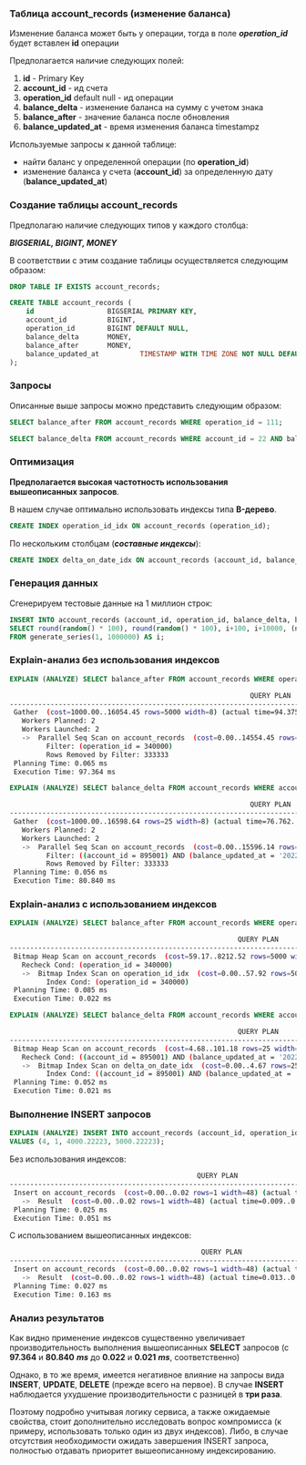 ### Таблица account_records (изменение баланса)
Изменение баланса может быть у операции, тогда в поле ___operation_id___ будет вставлен __id__ операции

Предполагается наличие следующих полей:
1. __id__ - Primary Key
2. __account_id__ - ид счета
3. __operation_id__ default null - ид операции
4. __balance_delta__ - изменение баланса на сумму с учетом знака
5. __balance_after__ - значение баланса после обновления
6. __balance_updated_at__ - время изменения баланса timestampz

Используемые запросы к данной таблице:
 - найти баланс у определенной операции (по __operation_id__)
 - изменение баланса у счета (__account_id__) за определенную дату (__balance_updated_at__)

### Создание таблицы account_records 
Предполагаю наличие следующих типов у каждого столбца:

___BIGSERIAL, BIGINT, MONEY___

В соответствии с этим создание таблицы осуществляется следующим образом:
```sql
DROP TABLE IF EXISTS account_records;

CREATE TABLE account_records (
    id           		BIGSERIAL PRIMARY KEY,
    account_id 			BIGINT,
    operation_id 		BIGINT DEFAULT NULL,
    balance_delta 		MONEY,
    balance_after 		MONEY,
    balance_updated_at          TIMESTAMP WITH TIME ZONE NOT NULL DEFAULT now()
);
```

### Запросы 
Описанные выше запросы можно представить следующим образом:
```sql
SELECT balance_after FROM account_records WHERE operation_id = 111;
```

```sql
SELECT balance_delta FROM account_records WHERE account_id = 22 AND balance_updated_at = '2022-03-08';
```

### Оптимизация 

__Предполагается высокая частотность использования вышеописанных запросов__.

В нашем случае оптимально использовать индексы типа __B-дерево__.

```sql
CREATE INDEX operation_id_idx ON account_records (operation_id);
```

По нескольким столбцам (___составные индексы___):
```sql
CREATE INDEX delta_on_date_idx ON account_records (account_id, balance_updated_at);
```
### Генерация данных

Сгенерируем тестовые данные на 1 миллион строк:
```sql
INSERT INTO account_records (account_id, operation_id, balance_delta, balance_after, balance_updated_at)random() * 100))
SELECT round(random() * 100), round(random() * 100), i+100, i+10000, (now() - interval '30 day' * round(random() * 100))
FROM generate_series(1, 1000000) AS i;
```

### Explain-анализ без использования индексов
```sql
EXPLAIN (ANALYZE) SELECT balance_after FROM account_records WHERE operation_id = 340000;
```
```bash
                                                           QUERY PLAN                                                            
---------------------------------------------------------------------------------------------------------------------------------
 Gather  (cost=1000.00..16054.45 rows=5000 width=8) (actual time=94.375..97.349 rows=0 loops=1)
   Workers Planned: 2
   Workers Launched: 2
   ->  Parallel Seq Scan on account_records  (cost=0.00..14554.45 rows=2083 width=8) (actual time=73.668..73.668 rows=0 loops=3)
         Filter: (operation_id = 340000)
         Rows Removed by Filter: 333333
 Planning Time: 0.065 ms
 Execution Time: 97.364 ms
```
```sql
EXPLAIN (ANALYZE) SELECT balance_delta FROM account_records WHERE account_id = 895001 AND balance_updated_at = '2022-04-20';
```
```bash
                                                           QUERY PLAN                                                            
---------------------------------------------------------------------------------------------------------------------------------
 Gather  (cost=1000.00..16598.64 rows=25 width=8) (actual time=76.762..80.825 rows=0 loops=1)
   Workers Planned: 2
   Workers Launched: 2
   ->  Parallel Seq Scan on account_records  (cost=0.00..15596.14 rows=10 width=8) (actual time=72.684..72.684 rows=0 loops=3)
         Filter: ((account_id = 895001) AND (balance_updated_at = '2022-04-20 00:00:00+03'::timestamp with time zone))
         Rows Removed by Filter: 333333
 Planning Time: 0.056 ms
 Execution Time: 80.840 ms
```
### Explain-анализ с использованием индексов
```sql
EXPLAIN (ANALYZE) SELECT balance_after FROM account_records WHERE operation_id = 500001;
```
```bash
                                                        QUERY PLAN                                                         
---------------------------------------------------------------------------------------------------------------------------
 Bitmap Heap Scan on account_records  (cost=59.17..8212.52 rows=5000 width=8) (actual time=0.007..0.008 rows=0 loops=1)
   Recheck Cond: (operation_id = 340000)
   ->  Bitmap Index Scan on operation_id_idx  (cost=0.00..57.92 rows=5000 width=0) (actual time=0.006..0.007 rows=0 loops=1)
         Index Cond: (operation_id = 340000)
 Planning Time: 0.085 ms
 Execution Time: 0.022 ms
```
```sql
EXPLAIN (ANALYZE) SELECT balance_delta FROM account_records WHERE account_id = 500001 AND balance_updated_at = '2022-03-08';
```
```bash
                                                        QUERY PLAN                                                         
---------------------------------------------------------------------------------------------------------------------------
 Bitmap Heap Scan on account_records  (cost=4.68..101.18 rows=25 width=8) (actual time=0.009..0.009 rows=0 loops=1)
   Recheck Cond: ((account_id = 895001) AND (balance_updated_at = '2022-04-20 00:00:00+03'::timestamp with time zone))
   ->  Bitmap Index Scan on delta_on_date_idx  (cost=0.00..4.67 rows=25 width=0) (actual time=0.008..0.008 rows=0 loops=1)
         Index Cond: ((account_id = 895001) AND (balance_updated_at = '2022-04-20 00:00:00+03'::timestamp with time zone))
 Planning Time: 0.052 ms
 Execution Time: 0.021 ms
```

### Выполнение INSERT запросов
```sql
EXPLAIN (ANALYZE) INSERT INTO account_records (account_id, operation_id, balance_delta, balance_after)
VALUES (4, 1, 4000.22223, 5000.22223);
```
Без использования индексов:
```bash
                                              QUERY PLAN                                                           
-------------------------------------------------------------------------------------------------------------------------------
 Insert on account_records  (cost=0.00..0.02 rows=1 width=48) (actual time=0.035..0.035 rows=0 loops=1)
   ->  Result  (cost=0.00..0.02 rows=1 width=48) (actual time=0.009..0.010 rows=1 loops=1)
 Planning Time: 0.025 ms
 Execution Time: 0.051 ms
```
С использованием вышеописанных индексов:
```bash
                                               QUERY PLAN                                               
--------------------------------------------------------------------------------------------------------
 Insert on account_records  (cost=0.00..0.02 rows=1 width=48) (actual time=0.143..0.143 rows=0 loops=1)
   ->  Result  (cost=0.00..0.02 rows=1 width=48) (actual time=0.013..0.013 rows=1 loops=1)
 Planning Time: 0.027 ms
 Execution Time: 0.163 ms
```

### Анализ результатов
Как видно применение индексов существенно увеличивает производительность выполнения вышеописанных **SELECT** запросов (с **97.364** и **80.840** _**ms**_ до **0.022** и **0.021** **_ms_**, соответственно)

Однако, в то же время, имеется негативное влияние на запросы вида **INSERT**, **UPDATE**, **DELETE** (прежде всего на первое). В случае **INSERT** наблюдается ухудшение производительности с разницей в **три раза**. 

Поэтому подробно учитывая логику сервиса, а также ожидаемые свойства, стоит дополнительно исследовать вопрос компромисса (к примеру, использовать только один из двух индексов).
Либо, в случае отсутствия необходимости ожидать завершения INSERT запроса, полностью отдавать приоритет вышеописанному индексированию.
